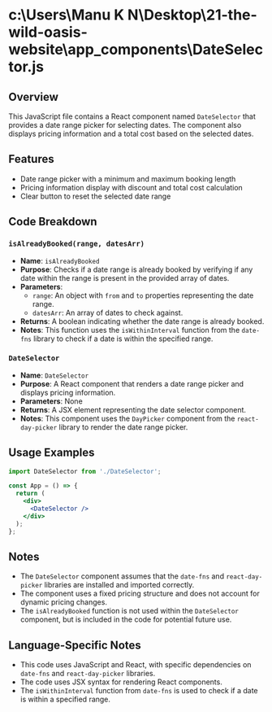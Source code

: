 **c:\Users\Manu K N\Desktop\21-the-wild-oasis-website\app\_components\DateSelector.js**
===========================================================

**Overview**
------------

This JavaScript file contains a React component named `DateSelector` that provides a date range picker for selecting dates. The component also displays pricing information and a total cost based on the selected dates.

**Features**
------------

* Date range picker with a minimum and maximum booking length
* Pricing information display with discount and total cost calculation
* Clear button to reset the selected date range

**Code Breakdown**
-----------------

### `isAlreadyBooked(range, datesArr)`

* **Name**: `isAlreadyBooked`
* **Purpose**: Checks if a date range is already booked by verifying if any date within the range is present in the provided array of dates.
* **Parameters**:
	+ `range`: An object with `from` and `to` properties representing the date range.
	+ `datesArr`: An array of dates to check against.
* **Returns**: A boolean indicating whether the date range is already booked.
* **Notes**: This function uses the `isWithinInterval` function from the `date-fns` library to check if a date is within the specified range.

### `DateSelector`

* **Name**: `DateSelector`
* **Purpose**: A React component that renders a date range picker and displays pricing information.
* **Parameters**: None
* **Returns**: A JSX element representing the date selector component.
* **Notes**: This component uses the `DayPicker` component from the `react-day-picker` library to render the date range picker.

**Usage Examples**
-----------------

```jsx
import DateSelector from './DateSelector';

const App = () => {
  return (
    <div>
      <DateSelector />
    </div>
  );
};
```

**Notes**
-------

* The `DateSelector` component assumes that the `date-fns` and `react-day-picker` libraries are installed and imported correctly.
* The component uses a fixed pricing structure and does not account for dynamic pricing changes.
* The `isAlreadyBooked` function is not used within the `DateSelector` component, but is included in the code for potential future use.

**Language-Specific Notes**
-------------------------

* This code uses JavaScript and React, with specific dependencies on `date-fns` and `react-day-picker` libraries.
* The code uses JSX syntax for rendering React components.
* The `isWithinInterval` function from `date-fns` is used to check if a date is within a specified range.